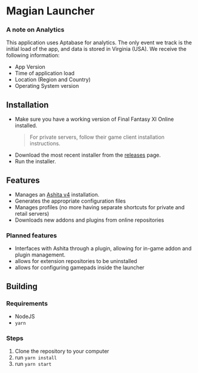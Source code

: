 # Magian Launcher

### A note on Analytics
This application uses Aptabase for analytics.
The only event we track is the initial load of the app, and data is stored in Virginia (USA).
We receive the following information:
* App Version
* Time of application load
* Location (Region and Country)
* Operating System version

## Installation
* Make sure you have a working version of Final Fantasy XI Online installed.
    > For private servers, follow their game client installation instructions.  
* Download the most recent installer from the [releases](https://github.com/ChristopherJTrent/magian_launcherv2/releases) page.  
* Run the installer.

## Features
* Manages an [Ashita v4](https://github.com/AshitaXI/Ashita-v4Beta) installation.
* Generates the appropriate configuration files
* Manages profiles (no more having separate shortcuts for private and retail servers)
* Downloads new addons and plugins from online repositories

### Planned features
* Interfaces with Ashita through a plugin, allowing for in-game addon and plugin management.
* allows for extension repositories to be uninstalled
* allows for configuring gamepads inside the launcher

## Building
### Requirements
* NodeJS
* `yarn`

### Steps
1) Clone the repository to your computer
2) run `yarn install`
3) run `yarn start`

